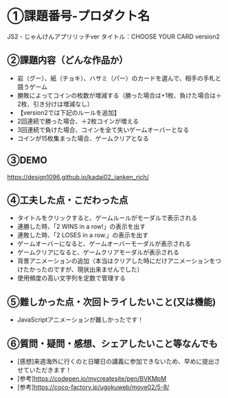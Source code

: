 # ①課題番号-プロダクト名
JS2 - じゃんけんアプリリッチver
タイトル：CHOOSE YOUR CARD version2

## ②課題内容（どんな作品か）
- 岩（グー）、紙（チョキ）、ハサミ（パー）のカードを選んで、相手の手札と競うゲーム
- 勝敗によってコインの枚数が増減する（勝った場合は+1枚、負けた場合は＋2枚、引き分けは増減なし）
- 【version2では下記のルールを追加】
- 2回連続で勝った場合、＋2枚コインが増える
- 3回連続で負けた場合、コインを全て失いゲームオーバーとなる
- コインが15枚集まった場合、ゲームクリアとなる

## ③DEMO
https://design1096.github.io/kadai02_janken_rich/

## ④工夫した点・こだわった点
- タイトルをクリックすると、ゲームルールがモーダルで表示される
- 連勝した時、「2 WINS in a row!」の表示を出す
- 連敗した時、「2 LOSES in a row.」の表示を出す
- ゲームオーバーになると、ゲームオーバーモーダルが表示される
- ゲームクリアになると、ゲームクリアモーダルが表示される
- 背景アニメーションの追加（本当はクリアした時にだけアニメーションをつけたかったのですが、現状出来ませんでした）
- 使用頻度の高い文字列を定数で管理する

## ⑤難しかった点・次回トライしたいこと(又は機能)
- JavaScriptアニメーションが難しかったです！

## ⑥質問・疑問・感想、シェアしたいこと等なんでも
- [感想]来週海外に行くのと日曜日の講義に参加できないため、早めに提出させていただきます！
- [参考]https://codepen.io/mycreatesite/pen/BVKMpM
- [参考]https://coco-factory.jp/ugokuweb/move02/5-8/
